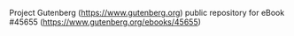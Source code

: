 Project Gutenberg (https://www.gutenberg.org) public repository for eBook #45655 (https://www.gutenberg.org/ebooks/45655)
